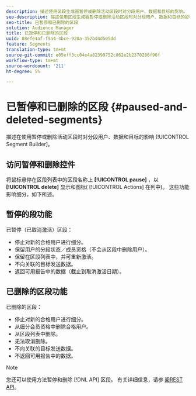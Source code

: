 ```yaml
---
description: 描述使用区段生成器暂停或删除活动区段时对分段用户、数据和目标的影响。
seo-description: 描述使用区段生成器暂停或删除活动区段时对分段用户、数据和目标的影响。
seo-title: 已暂停和已删除的区段
solution: Audience Manager
title: 已暂停和已删除的区段
uuid: 88efe4af-f9a4-4bce-920a-352bd4d505dd
feature: Segments
translation-type: tm+mt
source-git-commit: e05eff3cc04e4a82399752c862e2b2370286f96f
workflow-type: tm+mt
source-wordcount: '211'
ht-degree: 5%

---
```



# 已暂停和已删除的区段 {#paused-and-deleted-segments}

描述在使用暂停或删除活动区段时对分段用户、数据和目标的影响 [!UICONTROL Segment Builder]。

## 访问暂停和删除控件

将鼠标悬停在区段列表中的区段名称上 **[!UICONTROL pause]** ，以 **[!UICONTROL delete]** 显示和图标( [!UICONTROL Actions] 在列中)。 这些功能影响细分，如下所述。

## 暂停的段功能

已暂停（已取消激活）区段：

* 停止对新的合格用户进行细分。
* 保留用户的分段状态／成员资格（不会从区段中删除用户）。
* 保留在区段列表中，并可重新激活。
* 不向关联的目标发送数据。
* 返回可用报告中的数据（截止到取消激活日期）。

## 已删除的区段功能

已删除的区段：

* 停止对新的合格用户进行细分。
* 从细分会员资格中删除合格用户。
* 从区段列表中删除。
* 无法取消删除。
* 不向关联的目标发送数据。
* 不返回可用报告中的数据。

>[!NOTE]
>
>您还可以使用方法暂停和删除 [!DNL API] 区段。 有关详细信息，请参 [阅REST API](../../api/rest-api-main/rest-api-main.md)。